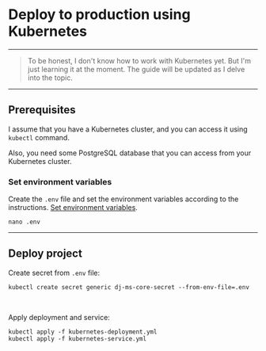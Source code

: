 # Deploy to production using Kubernetes


---
> To be honest, I don't know how to work with Kubernetes yet. But I'm just learning it at the moment. 
> The guide will be updated as I delve into the topic.


---
## Prerequisites
I assume that you have a Kubernetes cluster, and you can access it using `kubectl` command.

Also, you need some PostgreSQL database that you can access from your Kubernetes cluster.

### Set environment variables

Create the `.env` file and set the environment variables according to the instructions.
[Set environment variables](set_env_vars.md).
```shell
nano .env
```


---
## Deploy project

Create secret from `.env` file:
```shell
kubectl create secret generic dj-ms-core-secret --from-env-file=.env
```

<br>

Apply deployment and service:
```shell
kubectl apply -f kubernetes-deployment.yml
kubectl apply -f kubernetes-service.yml
```
